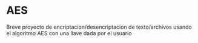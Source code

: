 # AES
Breve proyecto de encriptacion/desencriptacion de texto/archivos usando el algoritmo AES con una llave dada por el usuario
